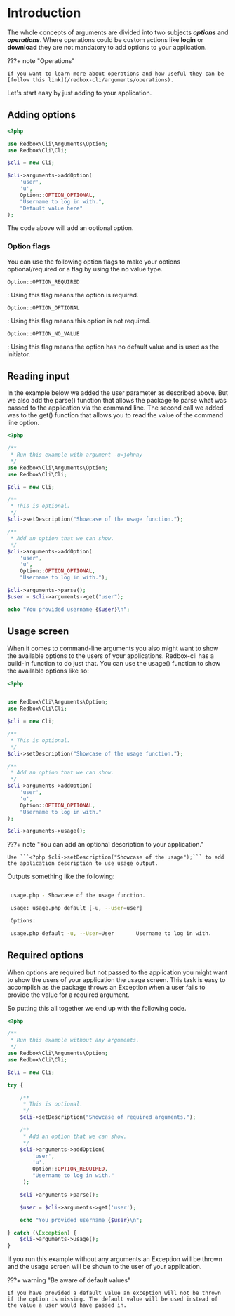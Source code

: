 # Introduction

The whole concepts of arguments are divided into two subjects ***options*** and ***operations***. 
Where operations could be custom actions like **login** or **download** they are not mandatory to add options to your application.

???+ note "Operations"

    If you want to learn more about operations and how useful they can be [follow this link](/redbox-cli/arguments/operations).


Let's start easy by just adding to your application.

## Adding options

```php 
<?php

use Redbox\Cli\Arguments\Option;
use Redbox\Cli\Cli;

$cli = new Cli;

$cli->arguments->addOption(
    'user',
    'u',
    Option::OPTION_OPTIONAL,
    "Username to log in with.",
    "Default value here"
);

```
The code above will add an optional option. 

### Option flags

You can use the following option flags to make your options optional/required or a flag by using the no value type.

`Option::OPTION_REQUIRED`

:   Using this flag means the option is required.

`Option::OPTION_OPTIONAL`

:   Using this flag means this option is not required.

`Option::OPTION_NO_VALUE`

:   Using this flag means the option has no default value and is used as the initiator.


## Reading input

In the example below we added the user parameter as described above. But we also 
add the parse() function that allows the package to parse what was passed to the application
via the command line. The second call we added was to the get() function that allows you 
to read the value of the command line option.

```php 
<?php

/**
 * Run this example with argument -u=johnny
 */
use Redbox\Cli\Arguments\Option;
use Redbox\Cli\Cli;

$cli = new Cli;

/**
 * This is optional.
 */
$cli->setDescription("Showcase of the usage function.");

/**
 * Add an option that we can show.
 */
$cli->arguments->addOption(
    'user',
    'u',
    Option::OPTION_OPTIONAL,
    "Username to log in with.");

$cli->arguments->parse();
$user = $cli->arguments->get("user");

echo "You provided username {$user}\n";


```

## Usage screen

When it comes to command-line arguments you also might want to show the available 
options to the users of your applications. Redbox-cli has a build-in function to do 
just that. You can use the usage() function to show the available options like so:


```php 
<?php


use Redbox\Cli\Arguments\Option;
use Redbox\Cli\Cli;

$cli = new Cli;

/**
 * This is optional.
 */
$cli->setDescription("Showcase of the usage function.");

/**
 * Add an option that we can show.
 */
$cli->arguments->addOption(
    'user',
    'u',
    Option::OPTION_OPTIONAL,
    "Username to log in with."
);

$cli->arguments->usage();
```
???+ note "You can add an optional description to your application."

    Use ```<?php $cli->setDescription("Showcase of the usage");``` to add the application description to use usage output.

Outputs something like the following:

```bash

 usage.php - Showcase of the usage function.

 usage: usage.php default [-u, --user=user]

 Options:

 usage.php default -u, --User=User       Username to log in with.
```

## Required options

When options are required but not passed to the application you might want to
show the users of your application the usage screen. This task is easy to accomplish as the package throws an Exception when a user fails to provide 
the value for a required argument. 

So putting this all together we end up with the following code.


```php 
<?php

/**
 * Run this example without any arguments.
 */
use Redbox\Cli\Arguments\Option;
use Redbox\Cli\Cli;

$cli = new Cli;

try {

    /**
     * This is optional.
     */
    $cli->setDescription("Showcase of required arguments.");

    /**
     * Add an option that we can show.
     */
    $cli->arguments->addOption(
        'user',
        'u',
        Option::OPTION_REQUIRED,
        "Username to log in with."
     );

    $cli->arguments->parse();

    $user = $cli->arguments->get('user');

    echo "You provided username {$user}\n";

} catch (\Exception) {
    $cli->arguments->usage();
}

```

If you run this example without any arguments an Exception will be thrown and the usage screen will be shown to the user of your application.

???+ warning "Be aware of default values"

    If you have provided a default value an exception will not be thrown if the option is missing. The default value will be used instead of the value a user would have passed in. 
